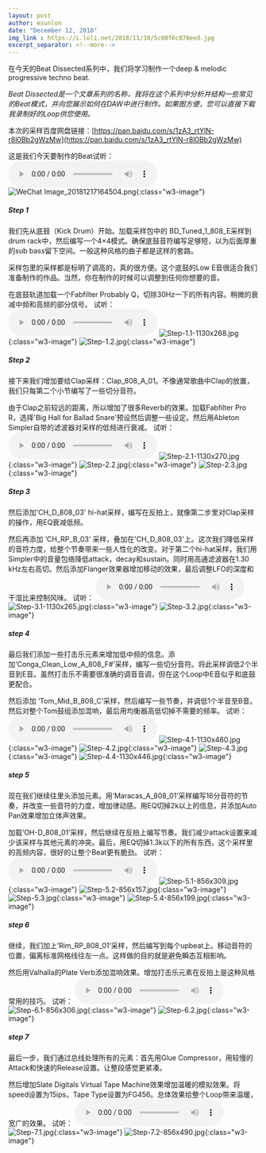 ```yaml
---
layout: post
author: esunlon
date: "December 12, 2018"
img_link : https://i.loli.net/2018/11/30/5c00f6c876eed.jpg
excerpt_separator: <!--more-->
---
```

在今天的Beat Dissected系列中，我们将学习制作一个deep & melodic progressive techno beat.
<!--more-->

*Beat Dissected是一个文章系列的名称，我将在这个系列中分析并结构一些常见的Beat模式，并向您展示如何在DAW中进行制作。如果图方便，您可以直接下载我录制好的Loop供您使用。*

本次的采样百度网盘链接：[https://pan.baidu.com/s/1zA3_rtYlN-r8l0Bb2gWzMw](https://pan.baidu.com/s/1zA3_rtYlN-r8l0Bb2gWzMw)

这是我们今天要制作的Beat试听：
<audio src="http://f.cangg.cn:81/data/2018121815140325515010.mp3" controls="controls">  </audio>
![WeChat Image_20181217164504.png](https://i.loli.net/2018/12/17/5c176222ef7e2.png){:class="w3-image"}

##### Step 1

我们先从底鼓（Kick Drum）开始。加载采样包中的 BD_Tuned_1_808_E采样到drum rack中，然后编写一个4×4模式。确保底鼓音符编写足够短，以为后面厚重的sub bass留下空间。一般这种风格的曲子都是这样的套路。

采样包里的采样都是标明了调高的，真的很方便。这个底鼓的Low E音很适合我们准备制作的作品。当然，你在制作的时候可以调整到任何你想要的音。

在底鼓轨道加载一个Fabfilter Probably Q，切除30Hz一下的所有内容。稍微的衰减中频和高频的部分信号。
试听：
<audio src="https://f.cangg.cn:82/data/201812181515422833.mp3" controls="controls">  </audio>
![Step-1.1-1130x268.jpg](https://i.loli.net/2018/12/17/5c175fd761c37.jpg){:class="w3-image"}
![Step-1.2.jpg](https://i.loli.net/2018/12/17/5c175fdc1d0ed.jpg){:class="w3-image"}

##### Step 2

接下来我们增加要给Clap采样：Clap_808_A_01。不像通常歌曲中Clap的放置，我们只每第二个小节编写了一些切分音符。

由于Clap之前较远的距离，所以增加了很多Reverb的效果。加载Fabfilter Pro R，选择'Big Hall for Ballad Snare'预设然后调整一些设定。然后用Ableton Simpler自带的滤波器对采样的低频进行衰减。
试听：
<audio src="https://f.cangg.cn:82/data/201812181516395781.mp3" controls="controls">  </audio>
![Step-2.1-1130x270.jpg](https://i.loli.net/2018/12/17/5c175fd811a8d.jpg){:class="w3-image"}
![Step-2.2.jpg](https://i.loli.net/2018/12/17/5c175fdd3c5a5.jpg){:class="w3-image"}
![Step-2.3.jpg](https://i.loli.net/2018/12/17/5c175fd82c64b.jpg){:class="w3-image"}

##### Step 3

然后添加'CH_D_808_03' hi-hat采样，编写在反拍上，就像第二步里对Clap采样的操作，用EQ衰减低频。

然后再添加 ‘CH_RP_B_03’ 采样，叠加在'CH_D_808_03'上。这次我们降低采样的音符力度，给整个节奏带来一些人性化的改变。对于第二个hi-hat采样，我们用Simpler中的音量包络降低attack，decay和sustain。同时用高通滤波器在1.30 kHz左右高切。然后添加Flanger效果器增加移动的效果，最后调整LFO的深度和干湿比来控制风味。
试听：
<audio src="https://f.cangg.cn:82/data/201812181516562758.mp3" controls="controls">  </audio>
![Step-3.1-1130x265.jpg](https://i.loli.net/2018/12/17/5c175fd83b506.jpg){:class="w3-image"}
![Step-3.2.jpg](https://i.loli.net/2018/12/17/5c175fdb60a3b.jpg){:class="w3-image"}

##### step 4

最后我们添加一些打击乐元素来增加低中频的信息。添加‘Conga_Clean_Low_A_808_F#’采样，编写一些切分音符。将此采样调低2个半音到E音。虽然打击乐不需要很准确的调音音调，但在这个Loop中E音似乎和底鼓更配合。

然后添加 ‘Tom_Mid_B_808_C’采样，然后编写一些节奏，并调低1个半音至B音。然后对整个Tom鼓组添加混响，最后用均衡器高低切掉不需要的频率。
试听：
<audio src="https://f.cangg.cn:82/data/201812181531194752.mp3" controls="controls">  </audio>
![Step-4.1-1130x460.jpg](https://i.loli.net/2018/12/17/5c175fd9ae33c.jpg){:class="w3-image"}
![Step-4.2.jpg](https://i.loli.net/2018/12/17/5c175fda8ecfb.jpg){:class="w3-image"}
![Step-4.3.jpg](https://i.loli.net/2018/12/17/5c175fdaa75eb.jpg){:class="w3-image"}
![Step-4.4-1130x446.jpg](https://i.loli.net/2018/12/17/5c175ff4697da.jpg){:class="w3-image"}

##### step 5

现在我们继续往里头添加元素。用‘Maracas_A_808_01’采样编写16分音符的节奏，并改变一些音符的力度，增加律动感。用EQ切掉2k以上的信息，并添加Auto Pan效果增加立体声效果。

加载‘OH-D_808_01’采样，然后继续在反拍上编写节奏。我们减少attack设置来减少该采样与其他元素的冲突。最后，用EQ切掉1.3k以下的所有东西，这个采样里的高频内容，很好的让整个Beat更有脆劲。
试听：
<audio src="https://f.cangg.cn:82/data/201812181531401585.mp3" controls="controls">  </audio>
![Step-5.1-856x309.jpg](https://i.loli.net/2018/12/18/5c1893e7159f9.jpg){:class="w3-image"}
![Step-5.2-856x157.jpg](https://i.loli.net/2018/12/18/5c1893e616d19.jpg){:class="w3-image"}
![Step-5.3.jpg](https://i.loli.net/2018/12/18/5c1893e7cf224.jpg){:class="w3-image"}
![Step-5.4-856x199.jpg](https://i.loli.net/2018/12/18/5c1893e6232d9.jpg){:class="w3-image"}

##### step 6

继续，我们加上’Rim_RP_808_01‘采样，然后编写到每个upbeat上。移动音符的位置，偏离标准网格线往左一点。这样做的目的就是避免瞬态互相影响。

然后用Valhalla的Plate Verb添加混响效果。增加打击乐元素在反拍上是这种风格常用的技巧。
试听：
<audio src="https://f.cangg.cn:82/data/201812181532145742.mp3" controls="controls">  </audio>
![Step-6.1-856x306.jpg](https://i.loli.net/2018/12/18/5c1893e72d895.jpg){:class="w3-image"}
![Step-6.2.jpg](https://i.loli.net/2018/12/18/5c1893e7a9e46.jpg){:class="w3-image"}

##### step 7

最后一步，我们通过总线处理所有的元素：首先用Glue Compressor，用较慢的Attack和快速的Release设置。让整段感觉更紧凑。

然后增加Slate Digitals Virtual Tape Machine效果增加温暖的模拟效果。将speed设置为15ips，Tape Type设置为FG456。总体效果给整个Loop带来温暖，宽广的效果。
试听：
<audio src="https://f.cangg.cn:82/data/201812181532379749.mp3" controls="controls">  </audio>
![Step-7.1.jpg](https://i.loli.net/2018/12/18/5c1893e678ae3.jpg){:class="w3-image"}
![Step-7.2-856x490.jpg](https://i.loli.net/2018/12/18/5c1893e731eb6.jpg){:class="w3-image"}
